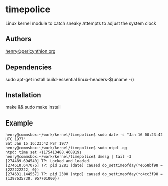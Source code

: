 timepolice
==========

Linux kernel module to catch sneaky attempts to adjust the system clock

Authors
-------
henry@pericynthion.org

Dependencies
------------
sudo apt-get install build-essential linux-headers-$(uname -r)

Installation
------------
make && sudo make install

Example
-------

    henry@commsbox:~/work/kernel/timepolice$ sudo date -s "Jan 16 00:23:42 UTC 1977"
    Sat Jan 15 16:23:42 PST 1977
    henry@commsbox:~/work/kernel/timepolice$ sudo ntpd -qg
    ntpd: time set +1175413488.468819s
    henry@commsbox:~/work/kernel/timepolice$ dmesg | tail -3
    [274489.694540] TP: Locked and loaded.
    [274610.647076] TP: pid 2281 (date) caused do_settimeofday(*e658bf98 = {222222222, 0})
    [274631.144557] TP: pid 2300 (ntpd) caused do_settimeofday(*c4cc3f98 = {1397635730, 957701000})
